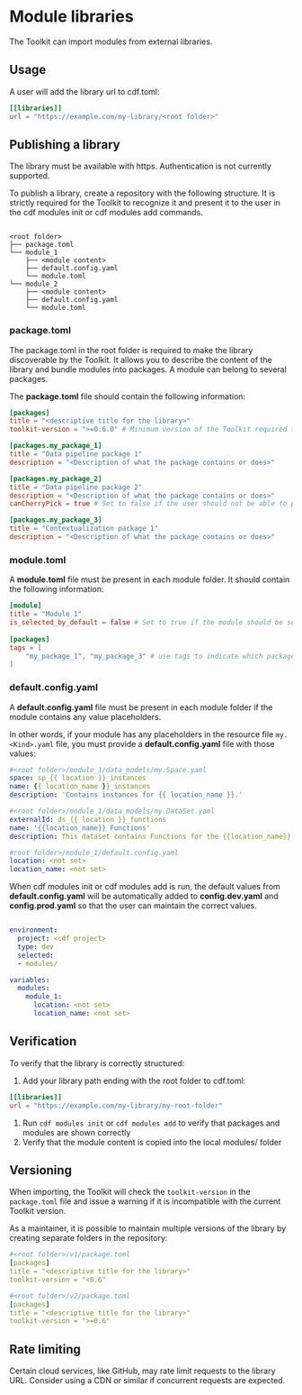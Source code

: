 # Module libraries

The Toolkit can import modules from external libraries.

## Usage

A user will add the library url to cdf.toml:

```toml
[[libraries]]
url = "https://example.com/my-library/<root folder>"
```

## Publishing a library

The library must be available with https. Authentication is not currently supported.

To publish a library, create a repository with the following structure. It is strictly required for the
Toolkit to recognize it and present it to the user in the cdf modules init or cdf modules add commands.

```example:

<root folder>
├── package.toml
└── module_1
    ├── <module content>
    ├── default.config.yaml
    └── module.toml
└── module_2
    ├── <module content>
    ├── default.config.yaml
    └── module.toml
```

### package.toml

The package.toml in the root folder is required to make the library discoverable by the Toolkit. It allows you to describe
the content of the library and bundle modules into packages. A module can belong to several packages.

The **package.toml** file should contain the following information:

```toml
[packages]
title = "<descriptive title for the library>"
toolkit-version = ">=0.6.0" # Minimum version of the Toolkit required to use this library

[packages.my_package_1]
title = "Data pipeline package 1"
description = "<Description of what the package contains or does>"

[packages.my_package_2]
title = "Data pipeline package 2"
description = "<Description of what the package contains or does>"
canCherryPick = true # Set to false if the user should not be able to pick individual modules in this package

[packages.my_package_3]
title = "Contextualization package 1"
description = "<Description of what the package contains or does>"
```

### module.toml

A **module.toml** file must be present in each module folder. It should contain the following information:

```toml
[module]
title = "Module 1"
is_selected_by_default = false # Set to true if the module should be selected by default when the user runs cdf modules init
 
[packages]
tags = [
    "my_package_1", "my_package_3" # use tags to indicate which packages the module should be available in
]
```

### default.config.yaml

A **default.config.yaml** file must be present in each module folder if the module contains any value placeholders.

In other words, if your module has any placeholders in the resource file `my.<Kind>.yaml` file,
you must provide a **default.config.yaml** file with those values:

```yaml
#<root folder>/module_1/data_models/my.Space.yaml
space: sp_{{ location }}_instances
name: {{ location_name }}_instances
description: 'Contains instances for {{ location_name }}.'

#<root folder>/module_1/data_models/my.DataSet.yaml
externalId: ds_{{ location }}_functions
name: '{{location_name}} Functions'
description: This dataset contains Functions for the {{location_name}}.

#root folder>/module_1/default.config.yaml
location: <not set>
location_name: <not set>
```

When cdf modules init or cdf modules add is run, the default values from **default.config.yaml** will be automatically
added to **config.dev.yaml** and **config.prod.yaml** so that the user can maintain the correct values.

```yaml

environment:
  project: <cdf project>
  type: dev
  selected:
  - modules/

variables:
  modules:
    module_1:
      location: <not set>
      location_name: <not set>
```

## Verification

To verify that the library is correctly structured:

1. Add your library path ending with the root folder to cdf.toml:

```toml
[[libraries]]
url = "https://example.com/my-library/my-root-folder"
```

1. Run `cdf modules init` or `cdf modules add` to verify that packages and modules are shown correctly
1. Verify that the module content is copied into the local modules/ folder

## Versioning

When importing, the Toolkit will check the `toolkit-version` in the `package.toml` file and
issue a warning if it is incompatible with the current Toolkit version.

As a maintainer, it is possible to maintain multiple versions of the library by creating separate folders in the repository:

```yaml
#<root folder>/v1/package.toml
[packages]
title = "<descriptive title for the library>"
toolkit-version = "<0.6"

#<root folder>/v2/package.toml
[packages]
title = "<descriptive title for the library>"
toolkit-version = ">=0.6"
```

## Rate limiting

Certain cloud services, like GitHub, may rate limit requests to the library URL. Consider using a CDN or
similar if concurrent requests are expected.
